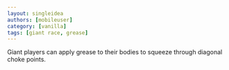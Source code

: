```yaml
---
layout: singleidea
authors: [mobileuser]
category: [vanilla]
tags: [giant race, grease]
---
```

Giant players can apply grease to their bodies to squeeze through diagonal choke points.
